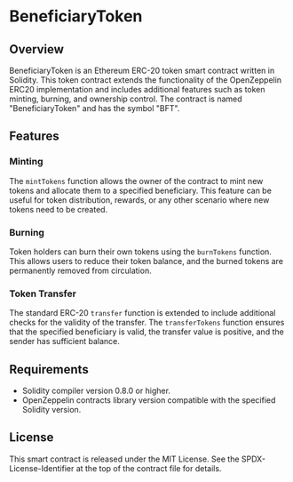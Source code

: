 # BeneficiaryToken 

## Overview

BeneficiaryToken is an Ethereum ERC-20 token smart contract written in Solidity. This token contract extends the functionality of the OpenZeppelin ERC20 implementation and includes additional features such as token minting, burning, and ownership control. The contract is named "BeneficiaryToken" and has the symbol "BFT".

## Features

### Minting

The `mintTokens` function allows the owner of the contract to mint new tokens and allocate them to a specified beneficiary. This feature can be useful for token distribution, rewards, or any other scenario where new tokens need to be created.

### Burning

Token holders can burn their own tokens using the `burnTokens` function. This allows users to reduce their token balance, and the burned tokens are permanently removed from circulation.

### Token Transfer

The standard ERC-20 `transfer` function is extended to include additional checks for the validity of the transfer. The `transferTokens` function ensures that the specified beneficiary is valid, the transfer value is positive, and the sender has sufficient balance.

## Requirements

- Solidity compiler version 0.8.0 or higher.
- OpenZeppelin contracts library version compatible with the specified Solidity version.

## License

This smart contract is released under the MIT License. See the SPDX-License-Identifier at the top of the contract file for details.
